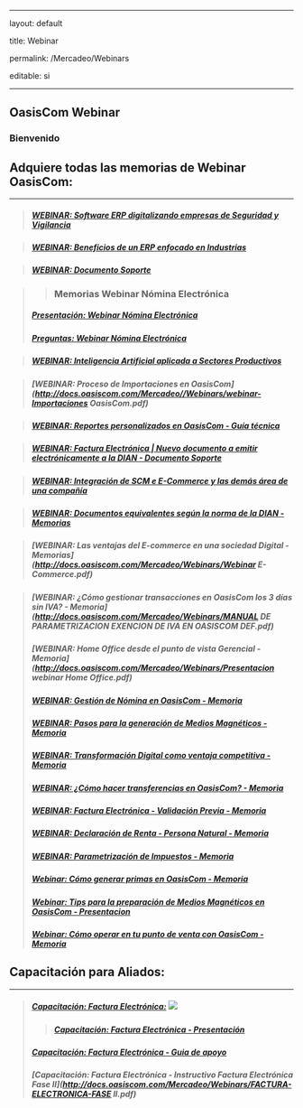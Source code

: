 ﻿---

layout: default

title: Webinar

permalink: /Mercadeo/Webinars

editable: si

---



## OasisCom Webinar

### Bienvenido


## Adquiere todas las memorias de Webinar OasisCom:
---
>##### [WEBINAR: Software ERP digitalizando empresas de Seguridad y Vigilancia](http://docs.oasiscom.com/Mercadeo//Webinars/presentacion-webinar-seguridad-vigilancia.pdf)

>##### [WEBINAR: Beneficios de un ERP enfocado en Industrias](http://docs.oasiscom.com/Mercadeo//Webinars/Presentacion_Beneficios_ERP_enfocado_industrias.pdf)

>##### [WEBINAR: Documento Soporte](http://docs.oasiscom.com/Mercadeo//Webinars/Presentación_Webinar_DocSoporte.pdf)

>>### Memorias Webinar Nómina Electrónica
>##### [Presentación: Webinar Nómina Electrónica](http://docs.oasiscom.com/Mercadeo//Webinars/Presentacion-webinar-nomina-electronica.pdf)
>##### [Preguntas: Webinar Nómina Electrónica](http://docs.oasiscom.com/Mercadeo//Webinars/Preguntas-webinar-nomina-electronica.pdf)


>##### [WEBINAR: Inteligencia Artificial aplicada a Sectores Productivos](http://docs.oasiscom.com/Mercadeo//Webinars/Inteligencia-Artificial-aplicada-a-sectores-productivos.pdf)


>##### [WEBINAR: Proceso de Importaciones en OasisCom](http://docs.oasiscom.com/Mercadeo//Webinars/webinar-Importaciones OasisCom.pdf)


>##### [WEBINAR: Reportes personalizados en OasisCom - Guía técnica](http://docs.oasiscom.com/Mercadeo//Webinars/Reportes-Personalizados-en-OasisCom.pdf)


>##### [WEBINAR: Factura Electrónica | Nuevo documento a emitir electrónicamente a la DIAN - Documento Soporte](http://docs.oasiscom.com/Mercadeo//Webinars/Presentacion-FE-25-09-2020.pdf)

>##### [WEBINAR: Integración de SCM e E-Commerce y las demás área de una compañía](http://docs.oasiscom.com/Mercadeo//Webinars/Integracion-scm-e-commerce.pdf)


>##### [WEBINAR: Documentos equivalentes según la norma de la DIAN - Memorias](http://docs.oasiscom.com/Mercadeo//Webinars/Webinar-DOC-Soporte.pdf)

>##### [WEBINAR: Las ventajas del E-commerce en una sociedad Digital  - Memorias](http://docs.oasiscom.com/Mercadeo/Webinars/Webinar E-Commerce.pdf)

>##### [WEBINAR: ¿Cómo gestionar transacciones en OasisCom los 3 días sin IVA?  - Memoria](http://docs.oasiscom.com/Mercadeo/Webinars/MANUAL DE PARAMETRIZACION EXENCION DE IVA EN OASISCOM DEF.pdf)
>##### [WEBINAR: Home Office desde el punto de vista Gerencial - Memoria](http://docs.oasiscom.com/Mercadeo/Webinars/Presentacion webinar Home Office.pdf)
>##### [WEBINAR: Gestión de Nómina en OasisCom - Memoria](http://docs.oasiscom.com/Mercadeo/Webinars/Webinar-gestion-nomina.pdf)
>##### [WEBINAR: Pasos para la generación de Medios Magnéticos - Memoria](http://docs.oasiscom.com/Mercadeo/Webinars/webinar-madios-magneticos-2020.pdf)
>##### [WEBINAR: Transformación Digital como ventaja competitiva - Memoria](http://docs.oasiscom.com/Mercadeo/Webinars/webinar-transformacion-digital-feb.pdf)
>##### [WEBINAR: ¿Cómo hacer transferencias en OasisCom? - Memoria](http://docs.oasiscom.com/Mercadeo/Webinars/Presentacion-we-transacciones.pdf)
>##### [WEBINAR: Factura Electrónica - Validación Previa - Memoria](http://docs.oasiscom.com/Mercadeo/Webinars/Presentacion-F-EVP.pdf)
>##### [WEBINAR: Declaración de Renta - Persona Natural - Memoria](http://docs.oasiscom.com/Mercadeo/Webinars/presentacion-webinar-D-R.pdf)
>##### [WEBINAR: Parametrización de Impuestos - Memoria](http://docs.oasiscom.com/Mercadeo/Webinars/parametrizacion-iva-ventas.pdf)
>##### [Webinar: Cómo generar primas en OasisCom - Memoria](http://docs.oasiscom.com/Mercadeo/Webinars/webinar-Nomina-mayo.pdf)
>##### [Webinar: Tips para la preparación de Medios Magnéticos en OasisCom - Presentacion](http://docs.oasiscom.com/Mercadeo/Webinars/Webinar28-03-2019.pptx)
>##### [Webinar: Cómo operar en tu punto de venta con OasisCom - Memoria](https://mailchi.mp/e6b06f6c236a/memorias-webinar-pos-cmo-operar-tu-punto-de-venta-con-oasiscom)

## Capacitación para Aliados:
---
>##### [Capacitación: Factura Electrónica:](http://docs.oasiscom.com/Mercadeo/Webinars) ![](http://docs.oasiscom.com/Mercadeo/fichas/Gift_new100gif.gif)
>>##### [Capacitación: Factura Electrónica - Presentación](http://docs.oasiscom.com/Mercadeo/Webinars/PresentaciónAliados.ppsx)
>##### [Capacitación: Factura Electrónica - Guia de apoyo](http://docs.oasiscom.com/Mercadeo/Webinars/GuíaApoyoCapacitaciónAliados.pdf)
>##### [Capacitación: Factura Electrónica - Instructivo Factura Electrónica Fase II](http://docs.oasiscom.com/Mercadeo/Webinars/FACTURA-ELECTRONICA-FASE II.pdf)





























